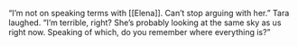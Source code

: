 “I’m not on speaking terms with [[Elena]]. Can’t stop arguing with her.” Tara laughed. “I’m terrible, right? She’s probably looking at the same sky as us right now. Speaking of which, do you remember where everything is?” 







